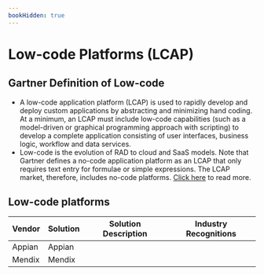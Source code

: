 ```yaml
---
bookHidden: true
---
```


# Low-code Platforms (LCAP)

## Gartner Definition of Low-code
- A low-code application platform (LCAP) is used to rapidly develop and deploy custom applications by abstracting and minimizing hand coding. At a minimum, an LCAP must include low-code capabilities (such as a model-driven or graphical programming approach with scripting) to develop a complete application consisting of user interfaces, business logic, workflow and data services.
- Low-code is the evolution of RAD to cloud and SaaS models. Note that Gartner defines a no-code application platform as an LCAP that only requires text entry for formulae or simple expressions. The LCAP market, therefore, includes no-code platforms. [Click here](https://www.gartner.com/en/newsroom/press-releases/2021-02-15-gartner-forecasts-worldwide-low-code-development-technologies-market-to-grow-23-percent-in-2021) to read more.

## Low-code platforms

| Vendor     | Solution | Solution Description | Industry Recognitions |
| -------- | ------------------------------ | --------------------------- | -- | 
| Appian | Appian | | |
| Mendix | Mendix | | |
